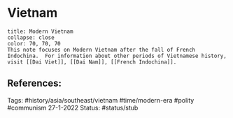 # Vietnam
```ad-note
title: Modern Vietnam
collapse: close
color: 70, 70, 70
This note focuses on Modern Vietnam after the fall of French Indochina.  For information about other periods of Vietnamese history, visit [[Dai Viet]], [[Dai Nam]], [[French Indochina]].
```
## References:
Tags: #history/asia/southeast/vietnam  #time/modern-era #polity #communism
27-1-2022
Status: #status/stub 